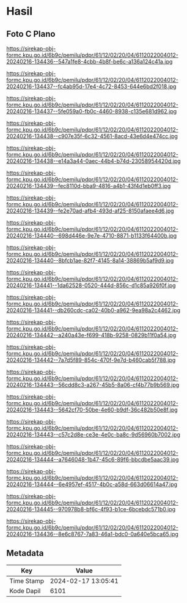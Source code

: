 # Hasil

## Foto C Plano

https://sirekap-obj-formc.kpu.go.id/6b9c/pemilu/pdpr/61/12/02/20/04/6112022004012-20240216-134436--547a1fe8-4cbb-4b8f-be6c-a136a124c41a.jpg

https://sirekap-obj-formc.kpu.go.id/6b9c/pemilu/pdpr/61/12/02/20/04/6112022004012-20240216-134437--fc4ab95d-17e4-4c72-8453-644e6bd2f018.jpg

https://sirekap-obj-formc.kpu.go.id/6b9c/pemilu/pdpr/61/12/02/20/04/6112022004012-20240216-134437--5fe059a0-fb0c-4460-8938-c135e681d962.jpg

https://sirekap-obj-formc.kpu.go.id/6b9c/pemilu/pdpr/61/12/02/20/04/6112022004012-20240216-134438--c907e35f-6c32-4561-8acd-43e6d4e474cc.jpg

https://sirekap-obj-formc.kpu.go.id/6b9c/pemilu/pdpr/61/12/02/20/04/6112022004012-20240216-134438--e14a3a44-0aec-44b4-b74d-23058954420d.jpg

https://sirekap-obj-formc.kpu.go.id/6b9c/pemilu/pdpr/61/12/02/20/04/6112022004012-20240216-134439--fec8110d-bba9-4816-a4b1-43f4d1eb0ff3.jpg

https://sirekap-obj-formc.kpu.go.id/6b9c/pemilu/pdpr/61/12/02/20/04/6112022004012-20240216-134439--fe2e70ad-afb4-493d-af25-8150afaee4d6.jpg

https://sirekap-obj-formc.kpu.go.id/6b9c/pemilu/pdpr/61/12/02/20/04/6112022004012-20240216-134440--698d446e-9e7e-4710-8871-b1133f64400b.jpg

https://sirekap-obj-formc.kpu.go.id/6b9c/pemilu/pdpr/61/12/02/20/04/6112022004012-20240216-134440--8bfcb1ae-82f7-4145-8a14-38869b5af9d9.jpg

https://sirekap-obj-formc.kpu.go.id/6b9c/pemilu/pdpr/61/12/02/20/04/6112022004012-20240216-134441--1da62528-0520-444d-856c-d1c85a926f0f.jpg

https://sirekap-obj-formc.kpu.go.id/6b9c/pemilu/pdpr/61/12/02/20/04/6112022004012-20240216-134441--db260cdc-ca02-40b0-a962-9ea98a2c4462.jpg

https://sirekap-obj-formc.kpu.go.id/6b9c/pemilu/pdpr/61/12/02/20/04/6112022004012-20240216-134442--a240a43e-f699-418b-9258-0829b11f0a54.jpg

https://sirekap-obj-formc.kpu.go.id/6b9c/pemilu/pdpr/61/12/02/20/04/6112022004012-20240216-134442--7a7d5f89-854c-470f-9e7d-b460cab5f788.jpg

https://sirekap-obj-formc.kpu.go.id/6b9c/pemilu/pdpr/61/12/02/20/04/6112022004012-20240216-134443--56cdd8c3-a267-45b5-8a06-cf4b77b9b569.jpg

https://sirekap-obj-formc.kpu.go.id/6b9c/pemilu/pdpr/61/12/02/20/04/6112022004012-20240216-134443--5642cf70-50be-4e60-b9df-36c482b50e8f.jpg

https://sirekap-obj-formc.kpu.go.id/6b9c/pemilu/pdpr/61/12/02/20/04/6112022004012-20240216-134443--c57c2d8e-ce3e-4e0c-ba8c-9d56960b7002.jpg

https://sirekap-obj-formc.kpu.go.id/6b9c/pemilu/pdpr/61/12/02/20/04/6112022004012-20240216-134444--a7646048-1b47-45c6-89f6-bbcdbe5aac39.jpg

https://sirekap-obj-formc.kpu.go.id/6b9c/pemilu/pdpr/61/12/02/20/04/6112022004012-20240216-134444--6e4957ef-4517-4b0c-a58d-663d06614a47.jpg

https://sirekap-obj-formc.kpu.go.id/6b9c/pemilu/pdpr/61/12/02/20/04/6112022004012-20240216-134445--970978b8-bf6c-4f93-b1ce-6bcebdc571b0.jpg

https://sirekap-obj-formc.kpu.go.id/6b9c/pemilu/pdpr/61/12/02/20/04/6112022004012-20240216-134436--8e6c8767-7a83-46a1-bdc0-0a640e5bca65.jpg


## Metadata

| Key        | Value               |
| ---------- | ------------------- |
| Time Stamp | 2024-02-17 13:05:41 |
| Kode Dapil | 6101                |



